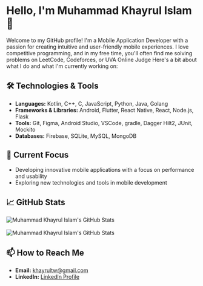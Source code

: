 # Hello, I'm Muhammad Khayrul Islam 👋
Welcome to my GitHub profile! I'm a Mobile Application Developer with a passion for creating intuitive and user-friendly mobile experiences.  I love competitive programming, and in my free time, you'll often find me solving problems on LeetCode, Codeforces, or UVA Online Judge
Here's a bit about what I do and what I'm currently working on:

## 🛠️ Technologies & Tools

- **Languages:** Kotlin, C++, C, JavaScript, Python, Java, Golang
- **Frameworks & Libraries:** Android, Flutter, React Native, React, Node.js, Flask
- **Tools:** Git, Figma, Android Studio, VSCode, gradle, Dagger Hilt2, JUnit, Mockito
- **Databases:** Firebase, SQLite, MySQL, MongoDB

## 🔭 Current Focus

- Developing innovative mobile applications with a focus on performance and usability
- Exploring new technologies and tools in mobile development

## 📈 GitHub Stats
![Muhammad Khayrul Islam's GitHub Stats](https://github-readme-stats.vercel.app/api/top-langs?username=khayrultw&show_icons=true&locale=en&layout=compact&theme=radical)<br><br>
![Muhammad Khayrul Islam's GitHub Stats](https://github-readme-stats.vercel.app/api?username=khayrultw&show_icons=true&hide_title=true&hide=prs&count_private=true&theme=radical)


## 📫 How to Reach Me

- **Email:** khayrultw@gmail.com
- **LinkedIn:** [LinkedIn Profile](https://www.linkedin.com/in/md-khayrul-islam/)
